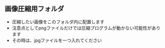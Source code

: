 ## 画像圧縮用フォルダ

- 圧縮したい画像をこのフォルダ内に配置します
- 注意点としてpngファイルだけでは圧縮プログラムが動かない可能性があります
- その時は、jpgファイルを一つ入れてください
